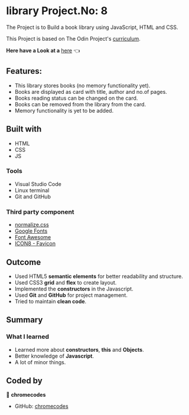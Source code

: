 # library Project.No: 8

The Project is to Build a book library using JavaScript, HTML and CSS.

This Project is based on The Odin Project's [curriculum](https://www.theodinproject.com/lessons/node-path-javascript-library).

**Here have a Look at a** [here](https://chromecodes.github.io/library/) :point_left:

## Features:

- This library stores books (no memory functionality yet).
- Books are displayed as card with title, author and no.of pages.
- Books reading status can be changed on the card.
- Books can be removed from the library from the card.
- Memory functionality is yet to be added.

## Built with

- HTML
- CSS
- JS

### Tools

- Visual Studio Code
- Linux terminal
- Git and GitHub

### Third party component

- [normalize.css](https://github.com/necolas/normalize.css)
- [Google Fonts](https://fonts.google.com/)
- [Font Awesome](https://fontawesome.com/)
- [ICON8 - Favicon](https://https://icons8.com/)

## Outcome

- Used HTML5 **semantic elements** for better readability and structure.
- Used CSS3 **grid** and **flex** to create layout.
- Implemented the **constructors** in the Javascript.
- Used **Git** and **GitHub** for project management.
- Tried to maintain **clean code**.

## Summary

### What I learned

- Learned more about **constructors**, **this** and **Objects**.
- Better knowledge of **Javascript**.
- A lot of minor things.

## Coded by

👤 **chromecodes**

- GitHub: [chromecodes](https://github.com/artis-dev)
